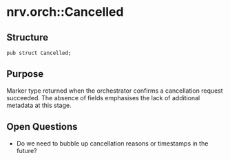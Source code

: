 # nrv.orch::Cancelled

## Structure
```
pub struct Cancelled;
```

## Purpose
Marker type returned when the orchestrator confirms a cancellation request succeeded. The absence of
fields emphasises the lack of additional metadata at this stage.

## Open Questions
- Do we need to bubble up cancellation reasons or timestamps in the future?

